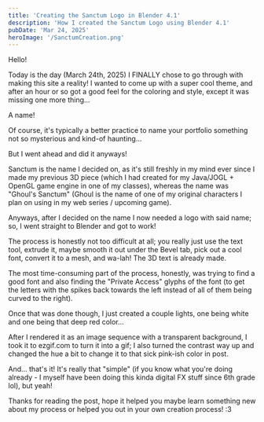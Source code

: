 ```yaml
---
title: 'Creating the Sanctum Logo in Blender 4.1'
description: 'How I created the Sanctum Logo using Blender 4.1'
pubDate: 'Mar 24, 2025'
heroImage: '/SanctumCreation.png'
---
```


Hello!

Today is the day (March 24th, 2025) I FINALLY chose to go through with making this site a reality!
I wanted to come up with a super cool theme, and after an hour or so got a good feel for the coloring and style, except it was missing one more thing...

A name!

Of course, it's typically a better practice to name your portfolio something not so mysterious and kind-of haunting...

But I went ahead and did it anyways!

Sanctum is the name I decided on, as it's still freshly in my mind ever since I made my previous 3D piece (which I had created for my Java/JOGL + OpenGL game engine in one of my classes), whereas the name was "Ghoul's Sanctum" (Ghoul is the name of one of my original characters I plan on using in my web series / upcoming game).

Anyways, after I decided on the name I now needed a logo with said name; so, I went straight to Blender and got to work!

The process is honestly not too difficult at all; you really just use the text tool, extrude it, maybe smooth it out under the Bevel tab, pick out a cool font, convert it to a mesh, and wa-lah! The 3D text is already made.

The most time-consuming part of the process, honestly, was trying to find a good font and also finding the "Private Access" glyphs of the font (to get the letters with the spikes back towards the left instead of all of them being curved to the right).

Once that was done though, I just created a couple lights, one being white and one being that deep red color...

After I rendered it as an image sequence with a transparent background, I took it to ezgif.com to turn it into a gif; I also turned the contrast way up and changed the hue a bit to change it to that sick pink-ish color in post.

And... that's it! It's really that "simple" (if you know what you're doing already - I myself have been doing this kinda digital FX stuff since 6th grade lol), but yeah!

Thanks for reading the post, hope it helped you maybe learn something new about my process or helped you out in your own creation process! :3
